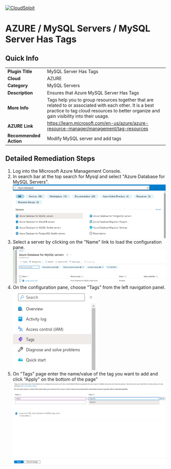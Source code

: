 
[![CloudSploit](https://cloudsploit.com/img/logo-new-big-text-100.png "CloudSploit")](https://cloudsploit.com)

# AZURE / MySQL Servers / MySQL Server Has Tags

## Quick Info

| | |
|-|-|
| **Plugin Title** | MySQL Server Has Tags |
| **Cloud** | AZURE |
| **Category** | MySQL Servers |
| **Description** | Ensures that Azure MySQL Server Has Tags |
| **More Info** | Tags help you to group resources together that are related to or associated with each other. It is a best practice to tag cloud resources to better organize and gain visibility into their usage. |
| **AZURE Link** | https://learn.microsoft.com/en-us/azure/azure-resource-manager/management/tag-resources |
| **Recommended Action** | Modify MySQL server and add tags |

## Detailed Remediation Steps
1. Log into the Microsoft Azure Management Console.
2. In search bar at the top search for Mysql and select "Azure Database for MySQL Servers". </br> <img src="/resources/azure/mysqlserver/mysql-server-has-tags/step2.png"/>
3. Select a server by clicking on the "Name" link to load the configuration pane.</br> <img src="/resources/azure/mysqlserver/mysql-server-has-tags/step3.png"/>
4. On the configuration pane, choose "Tags" from the left navigation panel. </br>  <img src="/resources/azure/mysqlserver/mysql-server-has-tags/step4.png"/>
5. On "Tags" page enter the name/value of the tag you want to add and click "Apply" on the bottom of the page" </br> <img src="/resources/azure/mysqlserver/mysql-server-has-tags/step5.png"/>
